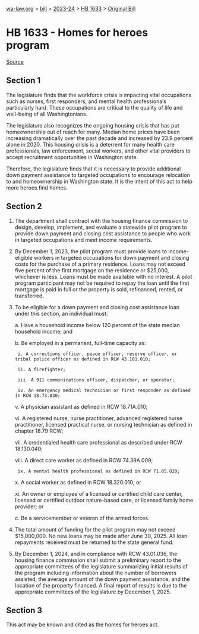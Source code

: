 [wa-law.org](/) > [bill](/bill/) > [2023-24](/bill/2023-24/) > [HB 1633](/bill/2023-24/hb/1633/) > [Original Bill](/bill/2023-24/hb/1633/1/)

# HB 1633 - Homes for heroes program

[Source](http://lawfilesext.leg.wa.gov/biennium/2023-24/Pdf/Bills/House%20Bills/1633.pdf)

## Section 1
The legislature finds that the workforce crisis is impacting vital occupations such as nurses, first responders, and mental health professionals particularly hard. These occupations are critical to the quality of life and well-being of all Washingtonians.

The legislature also recognizes the ongoing housing crisis that has put homeownership out of reach for many. Median home prices have been increasing dramatically over the past decade and increased by 23.9 percent alone in 2020. This housing crisis is a deterrent for many health care professionals, law enforcement, social workers, and other vital providers to accept recruitment opportunities in Washington state.

Therefore, the legislature finds that it is necessary to provide additional down payment assistance to targeted occupations to encourage relocation to and homeownership in Washington state. It is the intent of this act to help more heroes find homes.

## Section 2
1. The department shall contract with the housing finance commission to design, develop, implement, and evaluate a statewide pilot program to provide down payment and closing cost assistance to people who work in targeted occupations and meet income requirements.

2. By December 1, 2023, the pilot program must provide loans to income-eligible workers in targeted occupations for down payment and closing costs for the purchase of a primary residence. Loans may not exceed five percent of the first mortgage on the residence or $25,000, whichever is less. Loans must be made available with no interest. A pilot program participant may not be required to repay the loan until the first mortgage is paid in full or the property is sold, refinanced, rented, or transferred.

3. To be eligible for a down payment and closing cost assistance loan under this section, an individual must:

    a. Have a household income below 120 percent of the state median household income; and

    b. Be employed in a permanent, full-time capacity as:

        i. A corrections officer, peace officer, reserve officer, or tribal police officer as defined in RCW 43.101.010;

        ii. A firefighter;

        iii. A 911 communications officer, dispatcher, or operator;

        iv. An emergency medical technician or first responder as defined in RCW 18.73.030;

    v. A physician assistant as defined in RCW 18.71A.010;

    vi. A registered nurse, nurse practitioner, advanced registered nurse practitioner, licensed practical nurse, or nursing technician as defined in chapter 18.79 RCW;

    vii. A credentialed health care professional as described under RCW 18.130.040;

    viii. A direct care worker as defined in RCW 74.39A.009;

        ix. A mental health professional as defined in RCW 71.05.020;

    x. A social worker as defined in RCW 18.320.010; or

    xi. An owner or employee of a licensed or certified child care center, licensed or certified outdoor nature-based care, or licensed family home provider; or

    c. Be a servicemember or veteran of the armed forces.

4. The total amount of funding for the pilot program may not exceed $15,000,000. No new loans may be made after June 30, 2025. All loan repayments received must be returned to the state general fund.

5. By December 1, 2024, and in compliance with RCW 43.01.036, the housing finance commission shall submit a preliminary report to the appropriate committees of the legislature summarizing initial results of the program including information about the number of borrowers assisted, the average amount of the down payment assistance, and the location of the property financed. A final report of results is due to the appropriate committees of the legislature by December 1, 2025.

## Section 3
This act may be known and cited as the homes for heroes act.
